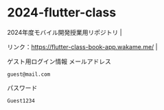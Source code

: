 # 2024-flutter-class
2024年度モバイル開発授業用リポジトリ |

リンク：https://flutter-class-book-app.wakame.me/ |

ゲスト用ログイン情報
メールアドレス
```
guest@mail.com
``` 
パスワード
```
Guest1234
```

